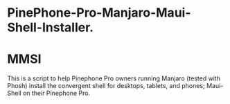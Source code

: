 # PinePhone-Pro-Manjaro-Maui-Shell-Installer.
# MMSI

This is a script to help Pinephone Pro owners running Manjaro (tested with Phosh) install the convergent shell for desktops, tablets, and phones; Maui-Shell on their Pinephone Pro.



